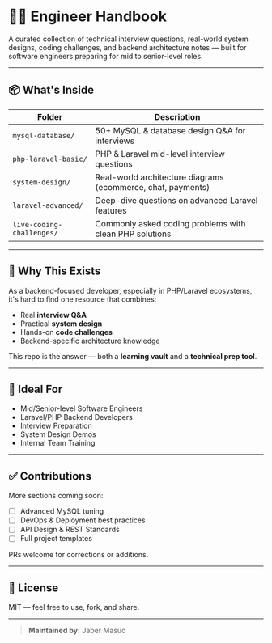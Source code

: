 # 👨‍💻 Engineer Handbook

A curated collection of technical interview questions, real-world system designs, coding challenges, and backend architecture notes — built for software engineers preparing for mid to senior-level roles.

---

## 📦 What's Inside

| Folder | Description |
|--------|-------------|
| `mysql-database/` | 50+ MySQL & database design Q&A for interviews |
| `php-laravel-basic/`     | PHP & Laravel mid-level interview questions |
| `system-design/`         | Real-world architecture diagrams (ecommerce, chat, payments) |
| `laravel-advanced/` | Deep-dive questions on advanced Laravel features |
| `live-coding-challenges/` | Commonly asked coding problems with clean PHP solutions |

---

## 🎯 Why This Exists

As a backend-focused developer, especially in PHP/Laravel ecosystems, it's hard to find one resource that combines:

- Real **interview Q&A**
- Practical **system design**
- Hands-on **code challenges**
- Backend-specific architecture knowledge

This repo is the answer — both a **learning vault** and a **technical prep tool**.

---

## 🧠 Ideal For

- Mid/Senior-level Software Engineers
- Laravel/PHP Backend Developers
- Interview Preparation
- System Design Demos
- Internal Team Training

---

## ✅ Contributions

More sections coming soon:
- [ ] Advanced MySQL tuning
- [ ] DevOps & Deployment best practices
- [ ] API Design & REST Standards
- [ ] Full project templates

PRs welcome for corrections or additions.

---

## 📄 License

MIT — feel free to use, fork, and share.

---

> **Maintained by:** Jaber Masud
